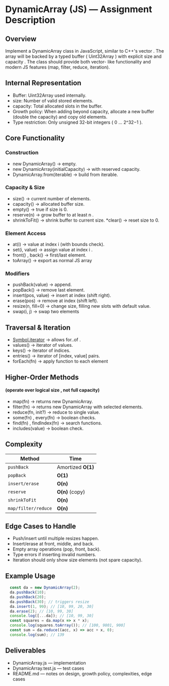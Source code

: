 # DynamicArray (JS) — Assignment Description
## Overview
  Implement a DynamicArray class in JavaScript, similar to C++'s  vector . The array will be backed by a
  typed buffer ( Uint32Array ) with explicit  size  and  capacity . The class should provide both vector-
  like functionality and modern JS features (map, filter, reduce, iteration).

## Internal Representation
* Buffer: Uint32Array  used internally.
* size: Number of valid stored elements.
* capacity: Total allocated slots in the buffer.
* Growth policy: When adding beyond capacity, allocate a new buffer (double the capacity) and copy old elements.
* Type restriction: Only unsigned 32-bit integers ( 0 ... 2^32−1 ).

## Core Functionality
### Construction
* new DynamicArray()  → empty.
* new DynamicArray(initialCapacity)  → with reserved capacity.
* DynamicArray.from(iterable)  → build from iterable.
  
### Capacity & Size
* size()  → current number of elements.
* capacity()  → allocated buffer size.
* empty()  → true if size is 0.
* reserve(n)  → grow buffer to at least  n .
* shrinkToFit()  → shrink buffer to current size.
*clear()  → reset size to 0.
  
### Element Access
* at(i)  → value at index  i  (with bounds check).
* set(i, value)  → assign value at index  i .
* front() ,  back()  → first/last element.
* toArray()  → export as normal JS array

### Modifiers
* pushBack(value)  → append.
* popBack()  → remove last element.
* insert(pos, value)  → insert at index (shift right).
* erase(pos)  → remove at index (shift left).
* resize(n, fill=0)  → change size, filling new slots with default value.
* swap(i, j)  → swap two elements

## Traversal & Iteration
* [Symbol.iterator]()  → allows  for..of .
* values()  → iterator of values.
* keys()  → iterator of indices.
* entries()  → iterator of  [index, value]  pairs.
* forEach(fn)  → apply function to each element

## Higher-Order Methods
#### (operate over logical  size , not full capacity)
* map(fn)  → returns new DynamicArray.
* filter(fn)  → returns new DynamicArray with selected elements.
* reduce(fn, init?)  → reduce to single value.
* some(fn) ,  every(fn)  → boolean checks.
* find(fn) ,  findIndex(fn)  → search functions.
* includes(value)  → boolean check.

## Complexity

| Method               | Time                     |
| ------------------- | ------------------------- |
| `pushBack`          | Amortized **O(1)**        |
| `popBack`           | **O(1)**                  |
| `insert/erase`      | **O(n)**                  |
| `reserve`           | **O(n)** (copy)           |
| `shrinkToFit`       | **O(n)**                  |
| `map/filter/reduce` | **O(n)**                  |

## Edge Cases to Handle
* Push/insert until multiple resizes happen.
* Insert/erase at front, middle, and back.
* Empty array operations (pop, front, back).
* Type errors if inserting invalid numbers.
* Iteration should only show  size  elements (not spare capacity).

## Example Usage
```js
  const da = new DynamicArray(2);
  da.pushBack(10);
  da.pushBack(20);
  da.pushBack(30); // triggers resize
  da.insert(1, 99); // [10, 99, 20, 30]
  da.erase(2); // [10, 99, 30]
  console.log([...da]); // [10, 99, 30]
  const squares = da.map(x => x * x);
  console.log(squares.toArray()); // [100, 9801, 900]
  const sum = da.reduce((acc, x) => acc + x, 0);
  console.log(sum); // 139
```
  

## Deliverables
* DynamicArray.js  — implementation
* DynamicArray.test.js  — test cases
* README.md  — notes on design, growth policy, complexities, edge cases
